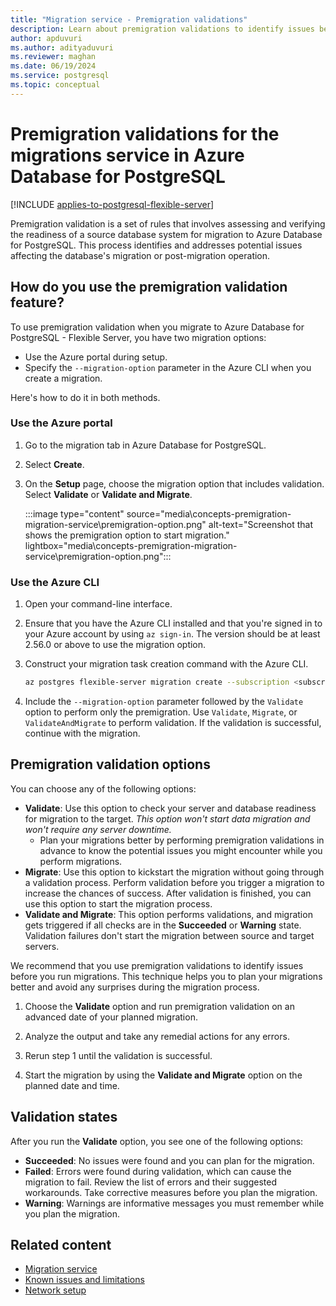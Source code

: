 ```yaml
---
title: "Migration service - Premigration validations"
description: Learn about premigration validations to identify issues before you run a migration to Azure Database for PostgreSQL.
author: apduvuri
ms.author: adityaduvuri
ms.reviewer: maghan
ms.date: 06/19/2024
ms.service: postgresql
ms.topic: conceptual
---
```


# Premigration validations for the migrations service in Azure Database for PostgreSQL

[!INCLUDE [applies-to-postgresql-flexible-server](~/reusable-content/ce-skilling/azure/includes/postgresql/includes/applies-to-postgresql-flexible-server.md)]

Premigration validation is a set of rules that involves assessing and verifying the readiness of a source database system for migration to Azure Database for PostgreSQL. This process identifies and addresses potential issues affecting the database's migration or post-migration operation.

## How do you use the premigration validation feature?

To use premigration validation when you migrate to Azure Database for PostgreSQL - Flexible Server, you have two migration options:

- Use the Azure portal during setup.
- Specify the `--migration-option` parameter in the Azure CLI when you create a migration.

Here's how to do it in both methods.

### Use the Azure portal

1. Go to the migration tab in Azure Database for PostgreSQL.

1. Select **Create**.

1. On the **Setup** page, choose the migration option that includes validation. Select **Validate** or **Validate and Migrate**.

    :::image type="content" source="media\concepts-premigration-migration-service\premigration-option.png" alt-text="Screenshot that shows the premigration option to start migration." lightbox="media\concepts-premigration-migration-service\premigration-option.png":::

### Use the Azure CLI

1. Open your command-line interface.

1. Ensure that you have the Azure CLI installed and that you're signed in to your Azure account by using `az sign-in`.
   The version should be at least 2.56.0 or above to use the migration option.

1. Construct your migration task creation command with the Azure CLI.

    ```bash
    az postgres flexible-server migration create --subscription <subscription ID> --resource-group <Resource group Name> --name <Flexible server Name> --migration-name <Unique migration ID> --migration-option ValidateAndMigrate --properties "Path of the JSON File" --migration-mode offline
    ```

1. Include the `--migration-option` parameter followed by the `Validate` option to perform only the premigration. Use `Validate`, `Migrate`, or `ValidateAndMigrate` to perform validation. If the validation is successful, continue with the migration.

## Premigration validation options

You can choose any of the following options:

- **Validate**: Use this option to check your server and database readiness for migration to the target. *This option won't start data migration and won't require any server downtime.*
     - Plan your migrations better by performing premigration validations in advance to know the potential issues you might encounter while you perform migrations.
- **Migrate**: Use this option to kickstart the migration without going through a validation process. Perform validation before you trigger a migration to increase the chances of success. After validation is finished, you can use this option to start the migration process.
- **Validate and Migrate**: This option performs validations, and migration gets triggered if all checks are in the **Succeeded** or **Warning** state. Validation failures don't start the migration between source and target servers.

We recommend that you use premigration validations to identify issues before you run migrations. This technique helps you to plan your migrations better and avoid any surprises during the migration process.

1. Choose the **Validate** option and run premigration validation on an advanced date of your planned migration.

1. Analyze the output and take any remedial actions for any errors.

1. Rerun step 1 until the validation is successful.

1. Start the migration by using the **Validate and Migrate** option on the planned date and time.

## Validation states

After you run the **Validate** option, you see one of the following options:

- **Succeeded**: No issues were found and you can plan for the migration.
- **Failed**: Errors were found during validation, which can cause the migration to fail. Review the list of errors and their suggested workarounds. Take corrective measures before you plan the migration.
- **Warning**: Warnings are informative messages you must remember while you plan the migration.

## Related content

- [Migration service](concepts-migration-service-postgresql.md)
- [Known issues and limitations](concepts-known-issues-migration-service.md)
- [Network setup](how-to-network-setup-migration-service.md)
